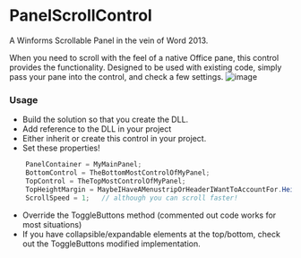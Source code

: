 # PanelScrollControl
A Winforms Scrollable Panel in the vein of Word 2013.

When you need to scroll with the feel of a native Office pane, this control provides the functionality.  Designed to be used with existing code, simply pass your pane into the control, and check a few settings.
![image](http://i.imgur.com/C2r5nV2.gif)


### Usage
* Build the solution so that you create the DLL.
* Add reference to the DLL in your project
* Either inherit or create this control in your project.
* Set these properties!
```c#
    PanelContainer = MyMainPanel;
    BottomControl = TheBottomMostControlOfMyPanel;
    TopControl = TheTopMostControlOfMyPanel;
    TopHeightMargin = MaybeIHaveAMenustripOrHeaderIWantToAccountFor.Height;
    ScrollSpeed = 1;   // although you can scroll faster!
```
* Override the ToggleButtons method (commented out code works for most situations)
* If you have collapsible/expandable elements at the top/bottom, check out the ToggleButtons modified implementation.